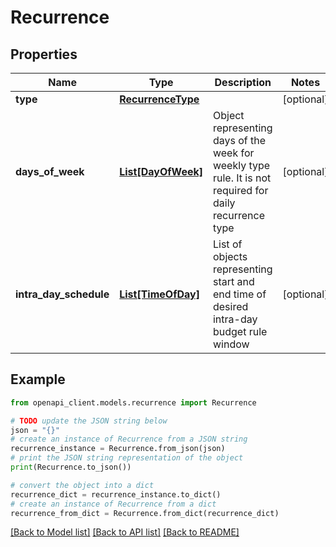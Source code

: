 # Recurrence


## Properties

Name | Type | Description | Notes
------------ | ------------- | ------------- | -------------
**type** | [**RecurrenceType**](RecurrenceType.md) |  | [optional] 
**days_of_week** | [**List[DayOfWeek]**](DayOfWeek.md) | Object representing days of the week for weekly type rule. It is not required for daily recurrence type | [optional] 
**intra_day_schedule** | [**List[TimeOfDay]**](TimeOfDay.md) | List of objects representing start and end time of desired intra-day budget rule window | [optional] 

## Example

```python
from openapi_client.models.recurrence import Recurrence

# TODO update the JSON string below
json = "{}"
# create an instance of Recurrence from a JSON string
recurrence_instance = Recurrence.from_json(json)
# print the JSON string representation of the object
print(Recurrence.to_json())

# convert the object into a dict
recurrence_dict = recurrence_instance.to_dict()
# create an instance of Recurrence from a dict
recurrence_from_dict = Recurrence.from_dict(recurrence_dict)
```
[[Back to Model list]](../README.md#documentation-for-models) [[Back to API list]](../README.md#documentation-for-api-endpoints) [[Back to README]](../README.md)


